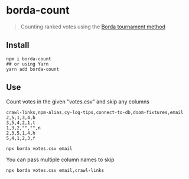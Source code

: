 # borda-count
> Counting ranked votes using the [Borda tournament method](https://en.wikipedia.org/wiki/Borda_count)

## Install

```
npm i borda-count
## or using Yarn
yarn add borda-count
```

## Use

Count votes in the given "votes.csv" and skip any columns

```
crawl-links,npm-alias,cy-log-tips,connect-to-db,doom-fixtures,email
2,5,1,3,4,b
3,5,4,2,1,t
1,3,2,"","",n
2,3,5,1,4,h
5,4,1,2,3,f
```

```
npx borda votes.csv email
```

You can pass multiple column names to skip

```
npx borda votes.csv email,crawl-links
```
